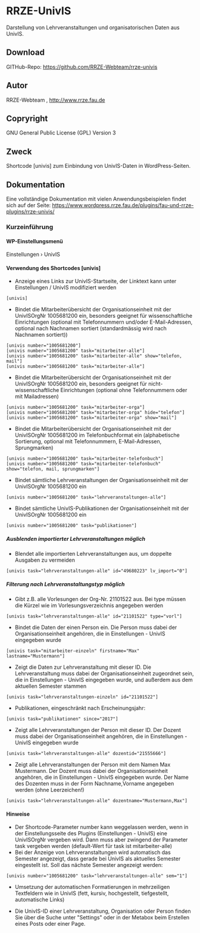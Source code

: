 # RRZE-UnivIS

Darstellung von Lehrveranstaltungen und organisatorischen Daten aus UnivIS.

## Download 

GITHub-Repo: https://github.com/RRZE-Webteam/rrze-univis


## Autor 
RRZE-Webteam , http://www.rrze.fau.de

## Copryright

GNU General Public License (GPL) Version 3 


## Zweck 

Shortcode [univis] zum Einbindung von UnivIS-Daten in WordPress-Seiten.


## Dokumentation

Eine vollständige Dokumentation mit vielen Anwendungsbeispielen findet sich auf der Seite: 
https://www.wordpress.rrze.fau.de/plugins/fau-und-rrze-plugins/rrze-univis/


### Kurzeinführung


#### WP-Einstellungsmenü

Einstellungen › UnivIS

#### Verwendung des Shortcodes [univis]

- Anzeige eines Links zur UnivIS-Startseite, der Linktext kann unter Einstellungen / UnivIS modifiziert werden
```
[univis]
```
- Bindet die Mitarbeiterübersicht der Organisationseinheit mit der UnivISOrgNr 1005681200 ein, besonders geeignet für wissenschaftliche Einrichtungen (optional mit Telefonnummern und/oder E-Mail-Adressen, optional nach Nachnamen sortiert (standardmässig wird nach Nachnamen sortiert))
```
[univis number="1005681200"]
[univis number="1005681200" task="mitarbeiter-alle"]
[univis number="1005681200" task="mitarbeiter-alle" show="telefon, mail"]
[univis number="1005681200" task="mitarbeiter-alle"]
```    
- Bindet die Mitarbeiterübersicht der Organisationseinheit mit der UnivISOrgNr 1005681200 ein, besonders geeignet für nicht-wissenschaftliche Einrichtungen (optional ohne Telefonnummern oder mit Mailadressen)
```
[univis number="1005681200" task="mitarbeiter-orga"]
[univis number="1005681200" task="mitarbeiter-orga" hide="telefon"]
[univis number="1005681200" task="mitarbeiter-orga" show="mail"]
```
- Bindet die Mitarbeiterübersicht der Organisationseinheit mit der UnivISOrgNr 1005681200 im Telefonbuchformat ein (alphabetische Sortierung, optional mit Telefonnummern, E-Mail-Adressen, Sprungmarken)
```
[univis number="1005681200" task="mitarbeiter-telefonbuch"]
[univis number="1005681200" task="mitarbeiter-telefonbuch" show="telefon, mail, sprungmarken"]
```
- Bindet sämtliche Lehrveranstaltungen der Organisationseinheit mit der UnivISOrgNr 1005681200 ein
```
[univis number="1005681200" task="lehrveranstaltungen-alle"]
```
- Bindet sämtliche UnivIS-Publikationen der Organisationseinheit mit der UnivISOrgNr 1005681200 ein
```
[univis number="1005681200" task="publikationen"]
```


##### Ausblenden importierter Lehrveranstaltungen möglich

- Blendet alle importierten Lehrveranstaltungen aus, um doppelte Ausgaben zu vermeiden
```
[univis task="lehrveranstaltungen-alle" id="49680223" lv_import="0"]
```

##### Filterung nach Lehrveranstaltungstyp möglich

- Gibt z.B. alle Vorlesungen der Org-Nr. 21101522 aus. Bei type müssen die Kürzel wie im Vorlesungsverzeichnis angegeben werden
```
[univis task="lehrveranstaltungen-alle" id="21101522" type="vorl"]
```
- Bindet die Daten der einen Person ein. Die Person muss dabei der Organisationseinheit angehören, die in Einstellungen - UnivIS eingegeben wurde
```
[univis task="mitarbeiter-einzeln" firstname="Max" lastname="Mustermann"]
```
- Zeigt die Daten zur Lehrveranstaltung mit dieser ID. Die Lehrveranstaltung muss dabei der Organisationseinheit zugeordnet sein, die in Einstellungen - UnivIS eingegeben wurde, und außerdem aus dem aktuellen Semester stammen
```
[univis task="lehrveranstaltungen-einzeln" id="21101522"]
```
- Publikationen, eingeschränkt nach Erscheinungsjahr:
```
[univis task="publikationen" since="2017"]
```

- Zeigt alle Lehrveranstaltungen der Person mit dieser ID. Der Dozent muss dabei der Organisationseinheit angehören, die in Einstellungen - UnivIS eingegeben wurde
```
[univis task="lehrveranstaltungen-alle" dozentid="21555666"]
```
- Zeigt alle Lehrveranstaltungen der Person mit dem Namen Max Mustermann. Der Dozent muss dabei der Organisationseinheit angehören, die in Einstellungen - UnivIS eingegeben wurde. Der Name des Dozenten muss in der Form Nachname,Vorname angegeben werden (ohne Leerzeichen!)
```
[univis task="lehrveranstaltungen-alle" dozentname="Mustermann,Max"]
```

#### Hinweise

- Der Shortcode-Parameter number kann weggelassen werden, wenn in der Einstellungsseite des Plugins (Einstellungen - UnivIS) eine UnivISOrgNr vergeben wird. Dann muss aber zwingend der Parameter task vergeben werden (default-Wert für task ist mitarbeiter-alle)
- Bei der Anzeige von Lehrveranstaltungen wird automatisch das Semester angezeigt, dass gerade bei UnivIS als aktuelles Semester eingestellt ist. Soll das nächste Semester angezeigt werden: 
```
[univis number="1005681200" task="lehrveranstaltungen-alle" sem="1"]
```

- Umsetzung der automatischen Formatierungen in mehrzeiligen Textfeldern wie in UnivIS (fett, kursiv, hochgestellt, tiefgestellt, automatische Links)

- Die UnivIS-ID einer Lehrveranstaltung, Organisation oder Person finden Sie über die Suche unter "Settings" oder in der Metabox beim Erstellen eines Posts oder einer Page.